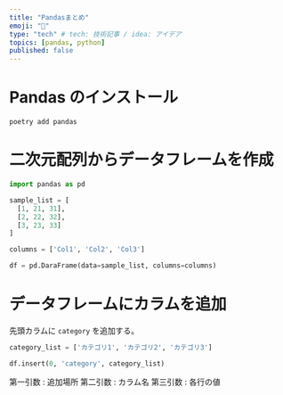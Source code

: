 ```yaml
---
title: "Pandasまとめ"
emoji: "📌"
type: "tech" # tech: 技術記事 / idea: アイデア
topics: [pandas, python]
published: false
---
```


# Pandas のインストール

```shell
poetry add pandas
```

# 二次元配列からデータフレームを作成

```py
import pandas as pd

sample_list = [
  [1, 21, 31],
  [2, 22, 32],
  [3, 23, 33]
]

columns = ['Col1', 'Col2', 'Col3']

df = pd.DaraFrame(data=sample_list, columns=columns)
```

# データフレームにカラムを追加

先頭カラムに `category` を追加する。

```py
category_list = ['カテゴリ1', 'カテゴリ2', 'カテゴリ3']

df.insert(0, 'category', category_list)
```

第一引数 : 追加場所
第二引数 : カラム名
第三引数 : 各行の値
